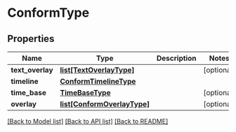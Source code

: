 # ConformType

## Properties
Name | Type | Description | Notes
------------ | ------------- | ------------- | -------------
**text_overlay** | [**list[TextOverlayType]**](TextOverlayType.md) |  | [optional] 
**timeline** | [**ConformTimelineType**](ConformTimelineType.md) |  | 
**time_base** | [**TimeBaseType**](TimeBaseType.md) |  | [optional] 
**overlay** | [**list[ConformOverlayType]**](ConformOverlayType.md) |  | [optional] 

[[Back to Model list]](../README.md#documentation-for-models) [[Back to API list]](../README.md#documentation-for-api-endpoints) [[Back to README]](../README.md)


